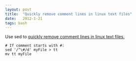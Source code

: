 ```yaml
---
layout: post
title:  "Quickly remove comment lines in linux text files"
date:   2012-1-21
tags: bash
---
```

Use sed to [quickly remove comment lines in linux text files.](http://soft.zoneo.net/Linux/remove_comment_lines.php)

    # If comment starts with #:
    sed '/^\#/d' myFile > tt 
    mv tt myFile
